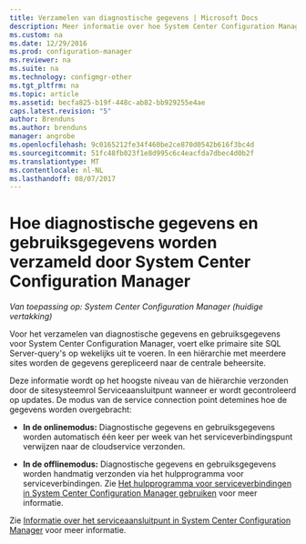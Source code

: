 ```yaml
---
title: Verzamelen van diagnostische gegevens | Microsoft Docs
description: Meer informatie over hoe System Center Configuration Manager diagnostische gegevens en gebruiksgegevens over zichzelf verzamelt.
ms.custom: na
ms.date: 12/29/2016
ms.prod: configuration-manager
ms.reviewer: na
ms.suite: na
ms.technology: configmgr-other
ms.tgt_pltfrm: na
ms.topic: article
ms.assetid: becfa825-b19f-448c-ab82-bb929255e4ae
caps.latest.revision: "5"
author: Brenduns
ms.author: brenduns
manager: angrobe
ms.openlocfilehash: 9c0165212fe34f460be2ce870d0542b616f3bc4d
ms.sourcegitcommit: 51fc48fb023f1e8d995c6c4eacfda7dbec4d0b2f
ms.translationtype: MT
ms.contentlocale: nl-NL
ms.lasthandoff: 08/07/2017
---
```

# <a name="how-diagnostics-and-usage-data-is-collected-by-system-center-configuration-manager"></a>Hoe diagnostische gegevens en gebruiksgegevens worden verzameld door System Center Configuration Manager

*Van toepassing op: System Center Configuration Manager (huidige vertakking)*

Voor het verzamelen van diagnostische gegevens en gebruiksgegevens voor System Center Configuration Manager, voert elke primaire site SQL Server-query's op wekelijks uit te voeren. In een hiërarchie met meerdere sites worden de gegevens gerepliceerd naar de centrale beheersite.  

Deze informatie wordt op het hoogste niveau van de hiërarchie verzonden door de sitesysteemrol Serviceaansluitpunt wanneer er wordt gecontroleerd op updates. De modus van de service connection point detemines hoe de gegevens worden overgebracht:  

-   **In de onlinemodus:** Diagnostische gegevens en gebruiksgegevens worden automatisch één keer per week van het serviceverbindingspunt verwijzen naar de cloudservice verzonden.  

-   **In de offlinemodus:** Diagnostische gegevens en gebruiksgegevens worden handmatig verzonden via het hulpprogramma voor serviceverbindingen. Zie [Het hulpprogramma voor serviceverbindingen in System Center Configuration Manager gebruiken](../../../core/servers/manage/use-the-service-connection-tool.md) voor meer informatie.  

Zie [Informatie over het serviceaansluitpunt in System Center Configuration Manager](../../../core/servers/deploy/configure/about-the-service-connection-point.md) voor meer informatie.  
